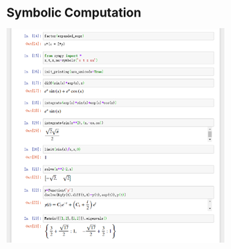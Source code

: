 # Symbolic Computation

![image](https://github.com/foamliu/Symbolic-Computation/raw/master/images/examples.png)